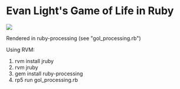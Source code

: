 <h1>Evan Light's Game of Life in Ruby</h1>


<img src="http://cl.ly/ba1141feb7a2054c461a/content" />

Rendered in ruby-processing (see "gol_processing.rb")

Using RVM:

1. rvm install jruby
1. rvm jruby
1. gem install ruby-processing
1. rp5 run gol_processing.rb
